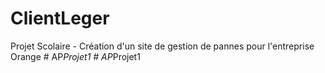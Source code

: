 # ClientLeger
Projet Scolaire - Création d'un site de gestion de pannes pour l'entreprise Orange
#   A P _ P r o j e t 1  
 #   A P _ P r o j e t 1  
 